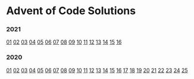 # Advent of Code Solutions

### 2021
[01](2021/01) [02](2021/03) [03](2021/02) [04](2021/04) [05](2021/05) [06](2021/06) [07](2021/07) [08](2021/08) [09](2021/09) [10](2021/10) [11](2021/11) [12](2021/12) [13](2021/13) [14](2021/14) [15](2021/15) [16](2021/16) <!--[17](2021/17) [18](2021/18) [19](2021/19) [20](2021/20) [21](2021/21) [22](2021/22) [23](2021/23) [24](2021/24) [25](2021/25)-->

### 2020
[01](2020/01) [02](2020/02) [03](2020/03) [04](2020/04) [05](2020/05) [06](2020/06) [07](2020/07) [08](2020/08) [09](2020/09) [10](2020/10) [11](2020/11) [12](2020/12) [13](2020/13) [14](2020/14) [15](2020/15) [16](2020/16) [17](2020/17) [18](2020/18) [19](2020/19) [20](2020/20) [21](2020/21) [22](2020/22) [23](2020/23) [24](2020/24) [25](2020/25)


